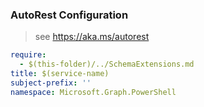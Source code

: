 ### AutoRest Configuration

> see https://aka.ms/autorest

``` yaml
require:
  - $(this-folder)/../SchemaExtensions.md
title: $(service-name)
subject-prefix: ''
namespace: Microsoft.Graph.PowerShell
```
